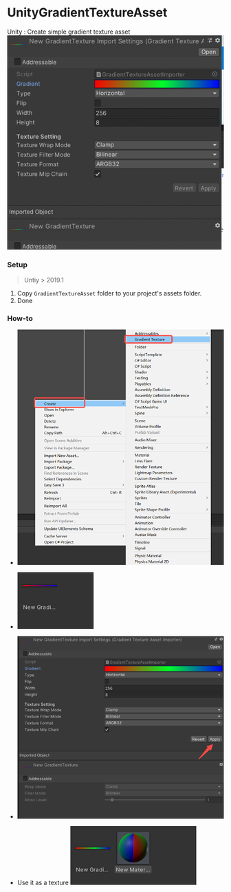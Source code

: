 # UnityGradientTextureAsset
Unity : Create simple gradient texture asset
![setting](docs/setting.gif)
### Setup
> Untiy > 2019.1
1. Copy `GradientTextureAsset` folder to your project's assets folder.
2. Done

### How-to
 
- ![How to create](docs/create.png)
 
- ![new texture](docs/newtexture.png)

- ![edit](docs/edit.png)
- Use it as a texture  ![mat](docs/mat.png)
